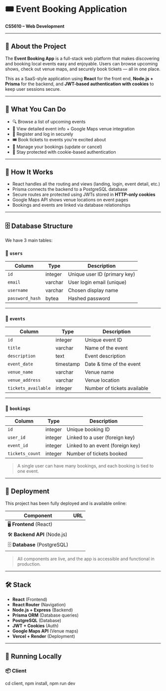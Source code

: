 # 🎟️ Event Booking Application

**CS5610 – Web Development**  

---

## 📌 About the Project

The **Event Booking App** is a full-stack web platform that makes discovering and booking local events easy and enjoyable. Users can browse upcoming shows, check out venue maps, and securely book tickets — all in one place.

This as a SaaS-style application using **React** for the front end, **Node.js + Prisma** for the backend, and **JWT-based authentication with cookies** to keep user sessions secure.

---

## 🎯 What You Can Do

- 🔍 Browse a list of upcoming events
- 📍 View detailed event info + Google Maps venue integration
- 📝 Register and log in securely
- 🎟️ Book tickets to events you're excited about
- 📄 Manage your bookings (update or cancel)
- 🔐 Stay protected with cookie-based authentication

---

## 🧠 How It Works 

- React handles all the routing and views (landing, login, event detail, etc.)
- Prisma connects the backend to a PostgreSQL database
- Secure routes are protected using JWTs stored in **HTTP-only cookies**
- Google Maps API shows venue locations on event pages
- Bookings and events are linked via database relationships

---

## 🗄️ Database Structure

We have 3 main tables:

### 👤 `users`

| Column         | Type      | Description                     |
|----------------|-----------|---------------------------------|
| `id`           | integer   | Unique user ID (primary key)    |
| `email`        | varchar   | User login email (unique)       |
| `username`     | varchar   | Chosen display name             |
| `password_hash`| bytea     | Hashed password                 |

---

### 🎫 `events`

| Column            | Type      | Description                            |
|-------------------|-----------|----------------------------------------|
| `id`              | integer   | Unique event ID                        |
| `title`           | varchar   | Name of the event                      |
| `description`     | text      | Event description                      |
| `event_date`      | timestamp | Date & time of the event               |
| `venue_name`      | varchar   | Venue name                             |
| `venue_address`   | varchar   | Venue location                         |
| `tickets_available` | integer | Number of tickets available            |

---

### 🧾 `bookings`

| Column          | Type      | Description                                |
|-----------------|-----------|--------------------------------------------|
| `id`            | integer   | Unique booking ID                          |
| `user_id`       | integer   | Linked to a user (foreign key)             |
| `event_id`      | integer   | Linked to an event (foreign key)           |
| `tickets_count` | integer   | Number of tickets booked                   |

> A single user can have many bookings, and each booking is tied to one event.

---

## 🚀 Deployment

This project has been fully deployed and is available online:

| Component | URL |
|----------|-----|
| 🖥️ **Frontend** (React) 
| 🛠 **Backend API** (Node.js) 
| 🗄 **Database** (PostgreSQL) 

> All components are live, and the app is accessible and functional in production.

---

## 🛠 Stack

- **React** (Frontend)
- **React Router** (Navigation)
- **Node.js + Express** (Backend)
- **Prisma ORM** (Database queries)
- **PostgreSQL** (Database)
- **JWT + Cookies** (Auth)
- **Google Maps API** (Venue maps)
- **Vercel + Render** (Deployment)

---

## 🚀 Running Locally

### 📦 Client

cd client,
npm install,
npm run dev
